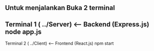 Untuk menjalankan
Buka 2 terminal
------------------------------------
Terminal 1 ( ../Server) <-- Backend (Express.js)
node app.js
------------------------------------
Terminal 2 ( ../Client) <-- Frontend (React.js)
npm start
